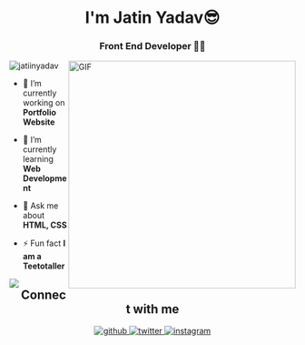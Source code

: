 <h1 align="center">I'm Jatin Yadav😎</h1>
<h3 align="center">Front End Developer 👨‍💻</h3>

<img align="right" alt="GIF" src="https://i.imgur.com/8MupZHY.gif" width="400px" />


<p align="left"> <img src="https://komarev.com/ghpvc/?username=jatiinyadav&label=Profile+Views" alt="jatiinyadav" /> </p>

- 🔭 I’m currently working on **Portfolio Website**

- 🌱 I’m currently learning **Web Development**

- 💬 Ask me about **HTML, CSS**

- ⚡ Fun fact **I am a Teetotaller**

<img align="left" src="https://github-readme-stats.vercel.app/api?username=jatiinyadav&count_private=true&theme=merko" />

<h2 align="center" >Connect with me</h2>
<div align="center">
<a href="https://github.com/jatiinyadav" target="_blank">
<img src=https://img.shields.io/badge/github-%2324292e.svg?&style=for-the-badge&logo=github&logoColor=white alt=github style="margin-bottom: 5px;" />
</a>
<a href="https://twitter.com/jatiinyadav" target="_blank">
<img src=https://img.shields.io/badge/twitter-%2300acee.svg?&style=for-the-badge&logo=twitter&logoColor=white alt=twitter style="margin-bottom: 5px;" />
</a>
<a href="mailto:jatin27yadav@gmail.com.com?hl=en" target="_blank">
<img src=https://img.shields.io/badge/gmail-%23000000.svg?&style=for-the-badge&logo=gmail&logoColor=red alt=instagram style="margin-bottom: 5px;" />
</a> 
</div>
